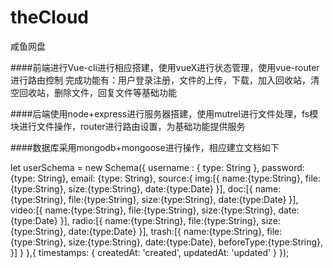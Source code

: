 # theCloud
咸鱼网盘

####前端进行Vue-cli进行相应搭建，使用vueX进行状态管理，使用vue-router进行路由控制
完成功能有：用户登录注册，文件的上传，下载，加入回收站，清空回收站，删除文件，回复文件等基础功能

####后端使用node+express进行服务器搭建，使用mutrel进行文件处理，fs模块进行文件操作，router进行路由设置，为基础功能提供服务

####数据库采用mongodb+mongoose进行操作，相应建立文档如下

let userSchema = new Schema({
    username : { type: String },
    password: {type: String},
    email: {type: String},
    source:{
            img:[{
                name:{type:String},
                file:{type:String},
                size:{type:String},
                date:{type:Date}
            }],
            doc:[{
                name:{type:String},
                file:{type:String},
                size:{type:String},
                date:{type:Date}
            }],
            video:[{
                name:{type:String},
                file:{type:String},
                size:{type:String},
                date:{type:Date}
            }],
            radio:[{
                name:{type:String},
                file:{type:String},
                size:{type:String},
                date:{type:Date}
            }],
            trash:[{
                name:{type:String},
                file:{type:String},
                size:{type:String},
                date:{type:Date},
                beforeType:{type:String},
            }]
        }
},{
    timestamps: {
            createdAt: 'created',
            updatedAt: 'updated'
    }
});
